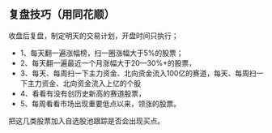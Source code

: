 ## 复盘技巧（用同花顺）

收盘后复盘，制定明天的交易计划，开盘时间只执行；

- 1、每天翻一遍涨幅榜，扫一圈涨幅大于5%的股票；
- 2、每天翻一遍最近一个月涨幅大于20—30%+的股票，
- 3、每天、每周扫一下主力资金、北向资金流入100亿的赛道，每天、每周扫一下主力资金、北向资金流入上亿的个股
- 4、看看有没有创历史新高的赛道股票，
- 5、每周看看市场出现重要低点以来，领涨的股票。


把这几类股票加入自选股池跟踪是否会出现买点。